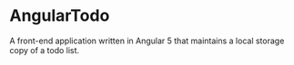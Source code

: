 # AngularTodo
A front-end application written in Angular 5 that maintains a local storage copy of a todo list.

